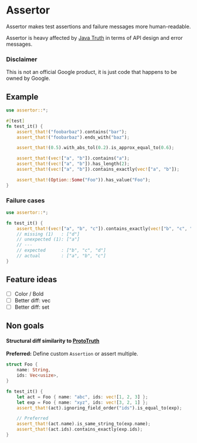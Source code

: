 Assertor
========
Assertor makes test assertions and failure messages more human-readable.

Assertor is heavy affected by [Java Truth](https://github.com/google/truth) in terms of API design and error messages.

### Disclaimer

This is not an official Google product, it is just code that happens to be owned by Google.

Example
-------

```rust
use assertor::*;

#[test]
fn test_it() {
    assert_that!("foobarbaz").contains("bar");
    assert_that!("foobarbaz").ends_with("baz");

    assert_that!(0.5).with_abs_tol(0.2).is_approx_equal_to(0.6);

    assert_that!(vec!["a", "b"]).contains("a");
    assert_that!(vec!["a", "b"]).has_length(2);
    assert_that!(vec!["a", "b"]).contains_exactly(vec!["a", "b"]);

    assert_that!(Option::Some("Foo")).has_value("Foo");
}
```

### Failure cases

```rust
use assertor::*;

fn test_it() {
    assert_that!(vec!["a", "b", "c"]).contains_exactly(vec!["b", "c", "d"]);
    // missing (1)   : ["d"]
    // unexpected (1): ["a"]
    // ---
    // expected      : ["b", "c", "d"]
    // actual        : ["a", "b", "c"]
}
```

## Feature ideas

- [ ] Color / Bold
- [ ] Better diff: vec
- [ ] Better diff: set

## Non goals

#### Structural diff similarity to [ProtoTruth](https://truth.dev/protobufs)

**Preferred:** Define custom `Assertion` or assert multiple.

```rust
struct Foo {
    name: String,
    ids: Vec<usize>,
}

fn test_it() {
    let act = Foo { name: "abc", ids: vec![1, 2, 3] };
    let exp = Foo { name: "xyz", ids: vec![3, 2, 1] };
    assert_that!(act).ignoring_field_order("ids").is_equal_to(exp);

    // Preferred
    assert_that!(act.name).is_same_string_to(exp.name);
    assert_that!(act.ids).contains_exactly(exp.ids);
}
```